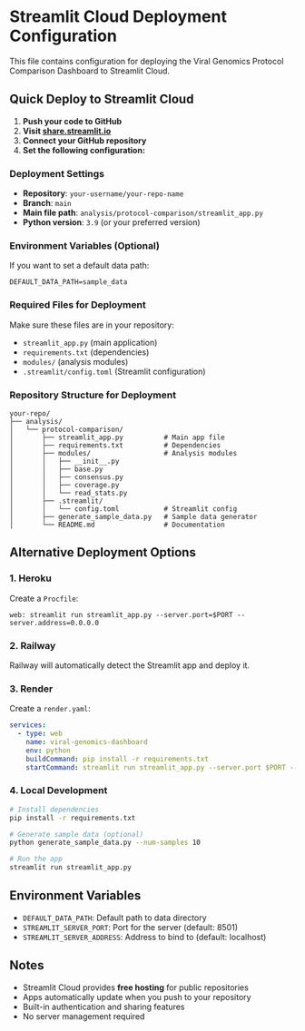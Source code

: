 # Streamlit Cloud Deployment Configuration

This file contains configuration for deploying the Viral Genomics Protocol Comparison Dashboard to Streamlit Cloud.

## Quick Deploy to Streamlit Cloud

1. **Push your code to GitHub**
2. **Visit [share.streamlit.io](https://share.streamlit.io)**
3. **Connect your GitHub repository**
4. **Set the following configuration:**

### Deployment Settings

- **Repository**: `your-username/your-repo-name`
- **Branch**: `main`
- **Main file path**: `analysis/protocol-comparison/streamlit_app.py`
- **Python version**: `3.9` (or your preferred version)

### Environment Variables (Optional)

If you want to set a default data path:

```
DEFAULT_DATA_PATH=sample_data
```

### Required Files for Deployment

Make sure these files are in your repository:

- `streamlit_app.py` (main application)
- `requirements.txt` (dependencies)
- `modules/` (analysis modules)
- `.streamlit/config.toml` (Streamlit configuration)

### Repository Structure for Deployment

```
your-repo/
├── analysis/
│   └── protocol-comparison/
│       ├── streamlit_app.py          # Main app file
│       ├── requirements.txt          # Dependencies
│       ├── modules/                  # Analysis modules
│       │   ├── __init__.py
│       │   ├── base.py
│       │   ├── consensus.py
│       │   ├── coverage.py
│       │   └── read_stats.py
│       ├── .streamlit/
│       │   └── config.toml           # Streamlit config
│       ├── generate_sample_data.py   # Sample data generator
│       └── README.md                 # Documentation
```

## Alternative Deployment Options

### 1. Heroku

Create a `Procfile`:
```
web: streamlit run streamlit_app.py --server.port=$PORT --server.address=0.0.0.0
```

### 2. Railway

Railway will automatically detect the Streamlit app and deploy it.

### 3. Render

Create a `render.yaml`:
```yaml
services:
  - type: web
    name: viral-genomics-dashboard
    env: python
    buildCommand: pip install -r requirements.txt
    startCommand: streamlit run streamlit_app.py --server.port $PORT --server.address 0.0.0.0
```

### 4. Local Development

```bash
# Install dependencies
pip install -r requirements.txt

# Generate sample data (optional)
python generate_sample_data.py --num-samples 10

# Run the app
streamlit run streamlit_app.py
```

## Environment Variables

- `DEFAULT_DATA_PATH`: Default path to data directory
- `STREAMLIT_SERVER_PORT`: Port for the server (default: 8501)
- `STREAMLIT_SERVER_ADDRESS`: Address to bind to (default: localhost)

## Notes

- Streamlit Cloud provides **free hosting** for public repositories
- Apps automatically update when you push to your repository
- Built-in authentication and sharing features
- No server management required

